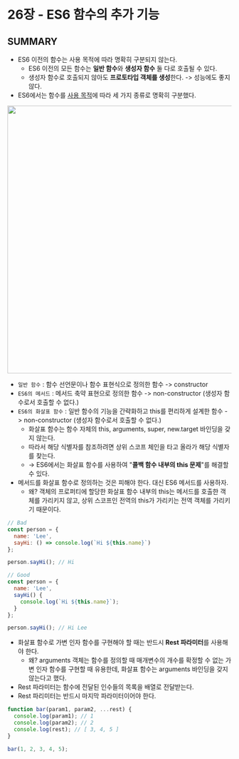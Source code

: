 # 26장 - ES6 함수의 추가 기능
## SUMMARY
- ES6 이전의 함수는 사용 목적에 따라 명확히 구분되지 않는다.
  - ES6 이전의 모든 함수는 **일반 함수**와 **생성자 함수** 둘 다로 호출될 수 있다.
  - 생성자 함수로 호출되지 않아도 **프로토타입 객체를 생성**한다. -> 성능에도 좋지 않다.
- ES6에서는 함수를 <ins>사용 목적</ins>에 따라 세 가지 종류로 명확히 구분했다.

<img width="600" alt="" src="https://github.com/user-attachments/assets/f95da726-3e87-4b0d-9c33-edf1c50db9c1" />

- `일반 함수` : 함수 선언문이나 함수 표현식으로 정의한 함수 -> constructor
- `ES6의 메서드` : 메서드 축약 표현으로 정의한 함수 -> non-constructor (생성자 함수로서 호출할 수 없다.)
- `ES6의 화살표 함수` : 일반 함수의 기능을 간략화하고 this를 편리하게 설계한 함수 -> non-constructor (생성자 함수로서 호출할 수 없다.)
  - 화살표 함수는 함수 자체의 this, arguments, super, new.target 바인딩을 갖지 않는다.
  - 따라서 해당 식별자를 참조하려면 상위 스코프 체인을 타고 올라가 해당 식별자를 찾는다.
  - -> ES6에서는 화살표 함수를 사용하여 "**콜백 함수 내부의 this 문제**"를 해결할 수 있다.
- 메서드를 화살표 함수로 정의하는 것은 피해야 한다. 대신 ES6 메서드를 사용하자.
  - 왜? 객체의 프로퍼티에 할당한 화살표 함수 내부의 this는 메서드를 호출한 객체를 가리키지 않고, 상위 스코프인 전역의 this가 가리키는 전역 객체를 가리키기 때문이다.

```javascript
// Bad
const person = {
  name: 'Lee',
  sayHi: () => console.log(`Hi ${this.name}`)
};

person.sayHi(); // Hi
```

```javascript
// Good
const person = {
  name: 'Lee',
  sayHi() {
    console.log(`Hi ${this.name}`);
  }
};

person.sayHi(); // Hi Lee
```

- 화살표 함수로 가변 인자 함수를 구현해야 할 때는 반드시 **Rest 파라미터**를 사용해야 한다.
  - 왜? arguments 객체는 함수를 정의할 때 매개변수의 개수를 확정할 수 없는 가변 인자 함수를 구현할 때 유용한데, 화살표 함수는 arguments 바인딩을 갖지 않는다고 했다.
- Rest 파라미터는 함수에 전달된 인수들의 목록을 배열로 전달받는다.
- Rest 파리미터는 반드시 마지막 파라미터이어야 한다.

```javascript
function bar(param1, param2, ...rest) {
  console.log(param1); // 1
  console.log(param2); // 2
  console.log(rest); // [ 3, 4, 5 ]
}

bar(1, 2, 3, 4, 5);
```
